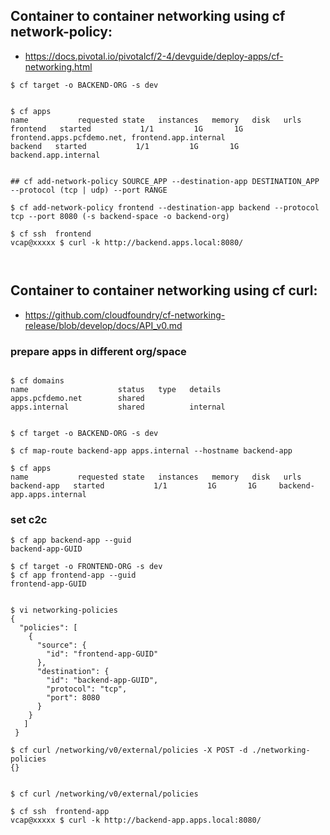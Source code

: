 


## Container to container networking using cf network-policy:
- https://docs.pivotal.io/pivotalcf/2-4/devguide/deploy-apps/cf-networking.html

```
$ cf target -o BACKEND-ORG -s dev


$ cf apps
name           requested state   instances   memory   disk   urls
frontend   started           1/1         1G       1G     frontend.apps.pcfdemo.net, frontend.app.internal
backend   started           1/1         1G       1G     backend.app.internal


## cf add-network-policy SOURCE_APP --destination-app DESTINATION_APP --protocol (tcp | udp) --port RANGE

$ cf add-network-policy frontend --destination-app backend --protocol tcp --port 8080 (-s backend-space -o backend-org)

$ cf ssh  frontend
vcap@xxxxx $ curl -k http://backend.apps.local:8080/



```


## Container to container networking using cf curl:
- https://github.com/cloudfoundry/cf-networking-release/blob/develop/docs/API_v0.md


### prepare apps in different org/space
```

$ cf domains
name                    status   type   details
apps.pcfdemo.net        shared
apps.internal           shared          internal


$ cf target -o BACKEND-ORG -s dev

$ cf map-route backend-app apps.internal --hostname backend-app

$ cf apps
name           requested state   instances   memory   disk   urls
backend-app   started           1/1         1G       1G     backend-app.apps.internal

```
### set c2c 
```
$ cf app backend-app --guid
backend-app-GUID

$ cf target -o FRONTEND-ORG -s dev
$ cf app frontend-app --guid
frontend-app-GUID


$ vi networking-policies
{
  "policies": [
    {
      "source": {
        "id": "frontend-app-GUID"
      },
      "destination": {
        "id": "backend-app-GUID",
        "protocol": "tcp",
        "port": 8080
      }
    }
   ]
 }

$ cf curl /networking/v0/external/policies -X POST -d ./networking-policies
{}


$ cf curl /networking/v0/external/policies

$ cf ssh  frontend-app
vcap@xxxxx $ curl -k http://backend-app.apps.local:8080/



```
